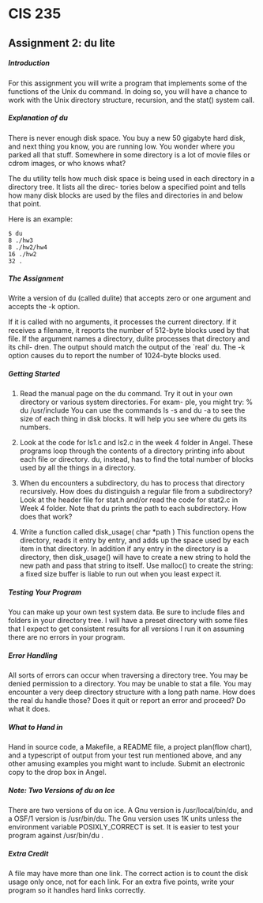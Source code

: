 # CIS 235
## Assignment 2: du lite
##### Introduction
For this assignment you will write a program that implements
some of the functions of the Unix du command. In doing so,
you will have a chance to work with the Unix directory
structure, recursion, and the stat() system call.

##### Explanation of du
There is never enough disk space. You buy a new 50 gigabyte
hard disk, and next thing you know, you are running low.
You wonder where you parked all that stuff. Somewhere in
some directory is a lot of movie files or cdrom images, or
who knows what?

The du utility tells how much disk space is being used in
each directory in a directory tree. It lists all the direc-
tories below a specified point and tells how many disk
blocks are used by the files and directories in and below
that point.

Here is an example:
```
$ du
8 ./hw3
8 ./hw2/hw4
16 ./hw2
32 .
```
##### The Assignment
Write a version of du (called dulite) that accepts zero or
one argument and accepts the -k option.

If it is called with no arguments, it processes the current
directory. If it receives a filename, it reports the number
of 512-byte blocks used by that file. If the argument names
a directory, dulite processes that directory and its chil-
dren. The output should match the output of the `real' du.
The -k option causes du to report the number of 1024-byte
blocks used.

##### Getting Started
1. Read the manual page on the du command. Try it out in
your own directory or various system directories. For exam-
ple, you might try:
% du /usr/include
You can use the commands ls -s and du -a to see the size of
each thing in disk blocks. It will help you see where du
gets its numbers.

2. Look at the code for ls1.c and ls2.c in the week 4 folder
in Angel. These programs loop through the contents of a
directory printing info about each file or directory. du,
instead, has to find the total number of blocks used by all
the things in a directory.

3. When du encounters a subdirectory, du has to process that
directory recursively. How does du distinguish a regular
file from a subdirectory? Look at the header file for
stat.h and/or read the code for stat2.c in Week 4 folder.
Note that du prints the path to each subdirectory. How does
that work?

4. Write a function called disk_usage( char *path ) This
function opens the directory, reads it entry by entry, and
adds up the space used by each item in that directory. In
addition if any entry in the directory is a directory, then
disk_usage() will have to create a new string to hold the
new path and pass that string to itself. Use malloc() to
create the string: a fixed size buffer is liable to run out
when you least expect it.

##### Testing Your Program
You can make up your own test system data. Be sure to include
files and folders in your directory tree. I will have a preset
directory with some files that I expect to get consistent
results for all versions I run it on assuming there are no
errors in your program.

##### Error Handling
All sorts of errors can occur when traversing a directory
tree. You may be denied permission to a directory. You may
be unable to stat a file. You may encounter a very deep
directory structure with a long path name. How does the
real du handle those? Does it quit or report an error and
proceed? Do what it does.

##### What to Hand in
Hand in source code, a Makefile, a README file, a project
plan(flow chart), and a typescript of output from your test
run mentioned above, and any other amusing examples you might
want to include. Submit an electronic copy to the
drop box in Angel.

##### Note: Two Versions of du on Ice
There are two versions of du on ice. A Gnu version is
/usr/local/bin/du, and a OSF/1 version is /usr/bin/du. The
Gnu version uses 1K units unless the environment variable
POSIXLY_CORRECT is set. It is easier to test your program
against /usr/bin/du .

##### Extra Credit
A file may have more than one link. The correct action is
to count the disk usage only once, not for each link. For
an extra five points, write your program so it handles hard
links correctly.